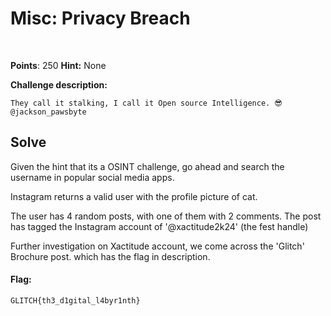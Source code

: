 # Misc: Privacy Breach
<br>

**Points**:  250
**Hint:**  None

**Challenge description:**
```
They call it stalking, I call it Open source Intelligence. 😎
@jackson_pawsbyte
```


## Solve
Given the hint that its a OSINT challenge, go ahead and search the username in popular social media apps.

Instagram returns a valid user with the profile picture of cat.

The user has 4 random posts, with one of them with 2 comments.
The post has tagged the Instagram account of '@xactitude2k24' (the fest handle)

Further investigation on Xactitude account, we come across the 'Glitch' Brochure post. which has the flag in description.


#### Flag:
```plaintext
GLITCH{th3_d1gital_l4byr1nth}
```
